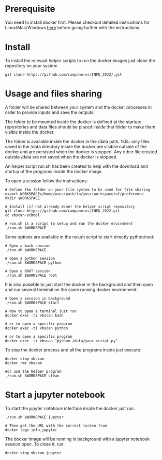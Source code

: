 # Prerequisite
You need to install docker first. Please checkout detailed instructions for Linux/Mac/Windows [here](https://docs.docker.com/install/) before going further with the instructions.

# Install
To install the relevant helper scripts to run the docker images just clone the repository on your system.

```
git clone https://github.com/campaneros/INFN_2022/.git
```

# Usage and files sharing
A folder will be shared between your system and the docker processes in order to provide inputs and save the outputs.

The folder to be mounted inside the docker is defined at the startup: repositories and data files should be placed inside that folder to make them visible inside the docker.

The folder is available inside the docker in the /data path. N.B.: only files saved in the /data directory inside the docker are visibile outside of the docker and are persisted when the docker is stopped. Any other file created outside /data are not saved when the docker is stopped.

An helper script run.sh has been created to help with the download and startup of the programs inside the docker image.

To open a session follow the instructions:

```
# Define the folder on your file system to be used for file sharing
export WORKSPACE=/home/user/path/to/your/workspace/of/preference
mkdir $WORKSPACE

# Install (if not already done) the helper script repository
git clone https://github.com/campaneros/INFN_2022.git
cd vbscan-school

# run.sh is a script to setup and run the docker enviroment
./run.sh $WORKSPACE 
```

Some options are available in the run.sh script to start directly python/root:

```
# Open a bash session
./run.sh $WORKSPACE 

# Open a python session
./run.sh $WORKSPACE python

# Open a ROOT session
./run.sh $WORKSPACE root
```

It is also possible to just start the docker in the background and then open and run several terminal on the same running docker environment:

```
# Open a session in background
./run.sh $WORKSPACE start

# Now to open a terminal just run
docker exec -ti vbscan bash

# or to open a specific program
docker exec -ti vbscan python

# or to open a specific program
docker exec -ti vbscan "python /data/your-script.py"
```

To stop the docker process and all the programs inside just execute:

```
docker stop vbscan
docker rmr vbscan

#or use the helper program
./run.sh $WORKSPACE clean
```

# Start a jupyter notebook
To start the jupyter notebook interface inside the docker just run:

```
./run.sh $WORKSPACE jupyter

# Then get the URL with the correct tocken from 
docker logs infn_jupyter
```

The docker image will be running in background with a jupyter notebook session open. To close it, run:

```
docker stop vbscan_jupyter
```
